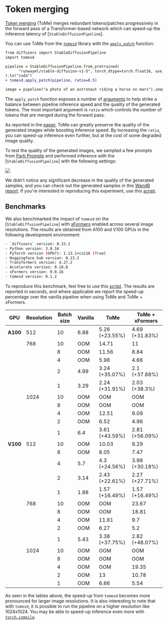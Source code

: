 <!--Copyright 2023 The HuggingFace Team. All rights reserved.

Licensed under the Apache License, Version 2.0 (the "License"); you may not use this file except in compliance with
the License. You may obtain a copy of the License at

http://www.apache.org/licenses/LICENSE-2.0

Unless required by applicable law or agreed to in writing, software distributed under the License is distributed on
an "AS IS" BASIS, WITHOUT WARRANTIES OR CONDITIONS OF ANY KIND, either express or implied. See the License for the
specific language governing permissions and limitations under the License.
-->

# Token merging

[Token merging](https://huggingface.co/papers/2303.17604) (ToMe) merges redundant tokens/patches progressively in the forward pass of a Transformer-based network which can speed-up the inference latency of [`StableDiffusionPipeline`].

You can use ToMe from the [`tomesd`](https://github.com/dbolya/tomesd) library with the [`apply_patch`](https://github.com/dbolya/tomesd?tab=readme-ov-file#usage) function:

```diff
from diffusers import StableDiffusionPipeline
import tomesd

pipeline = StableDiffusionPipeline.from_pretrained(
      "runwayml/stable-diffusion-v1-5", torch_dtype=torch.float16, use_safetensors=True,
).to("cuda")
+ tomesd.apply_patch(pipeline, ratio=0.5)

image = pipeline("a photo of an astronaut riding a horse on mars").images[0]
```

The `apply_patch` function exposes a number of [arguments](https://github.com/dbolya/tomesd#usage) to help strike a balance between pipeline inference speed and the quality of the generated tokens. The most important argument is `ratio` which controls the number of tokens that are merged during the forward pass.

As reported in the [paper](https://huggingface.co/papers/2303.17604), ToMe can greatly preserve the quality of the generated images while boosting inference speed. By increasing the `ratio`, you can speed-up inference even further, but at the cost of some degraded image quality.

To test the quality of the generated images, we sampled a few prompts from [Parti Prompts](https://parti.research.google/) and performed inference with the [`StableDiffusionPipeline`] with the following settings:

<div class="flex justify-center">
      <img src="https://huggingface.co/datasets/diffusers/docs-images/resolve/main/tome/tome_samples.png">
</div>

We didn’t notice any significant decrease in the quality of the generated samples, and you can check out the generated samples in this [WandB report](https://wandb.ai/sayakpaul/tomesd-results/runs/23j4bj3i?workspace=). If you're interested in reproducing this experiment, use this [script](https://gist.github.com/sayakpaul/8cac98d7f22399085a060992f411ecbd).

## Benchmarks

We also benchmarked the impact of `tomesd` on the [`StableDiffusionPipeline`] with [xFormers](https://huggingface.co/docs/diffusers/optimization/xformers) enabled across several image resolutions. The results are obtained from A100 and V100 GPUs in the following development environment:

```bash
- `diffusers` version: 0.15.1
- Python version: 3.8.16
- PyTorch version (GPU?): 1.13.1+cu116 (True)
- Huggingface_hub version: 0.13.2
- Transformers version: 4.27.2
- Accelerate version: 0.18.0
- xFormers version: 0.0.16
- tomesd version: 0.1.2
```

To reproduce this benchmark, feel free to use this [script](https://gist.github.com/sayakpaul/27aec6bca7eb7b0e0aa4112205850335). The results are reported in seconds, and where applicable we report the speed-up percentage over the vanilla pipeline when using ToMe and ToMe + xFormers.

| **GPU**  | **Resolution** | **Batch size** | **Vanilla** | **ToMe**       | **ToMe + xFormers** |
|----------|----------------|----------------|-------------|----------------|---------------------|
| **A100** |            512 |             10 |        6.88 | 5.26 (+23.55%) |      4.69 (+31.83%) |
|          |            768 |             10 |         OOM |          14.71 |                  11 |
|          |                |              8 |         OOM |          11.56 |                8.84 |
|          |                |              4 |         OOM |           5.98 |                4.66 |
|          |                |              2 |        4.99 | 3.24 (+35.07%) |       2.1 (+37.88%) |
|          |                |              1 |        3.29 | 2.24 (+31.91%) |       2.03 (+38.3%) |
|          |           1024 |             10 |         OOM |            OOM |                 OOM |
|          |                |              8 |         OOM |            OOM |                 OOM |
|          |                |              4 |         OOM |          12.51 |                9.09 |
|          |                |              2 |         OOM |           6.52 |                4.96 |
|          |                |              1 |         6.4 | 3.61 (+43.59%) |      2.81 (+56.09%) |
| **V100** |            512 |             10 |         OOM |          10.03 |                9.29 |
|          |                |              8 |         OOM |           8.05 |                7.47 |
|          |                |              4 |         5.7 |  4.3 (+24.56%) |      3.98 (+30.18%) |
|          |                |              2 |        3.14 | 2.43 (+22.61%) |      2.27 (+27.71%) |
|          |                |              1 |        1.88 | 1.57 (+16.49%) |      1.57 (+16.49%) |
|          |            768 |             10 |         OOM |            OOM |               23.67 |
|          |                |              8 |         OOM |            OOM |               18.81 |
|          |                |              4 |         OOM |          11.81 |                 9.7 |
|          |                |              2 |         OOM |           6.27 |                 5.2 |
|          |                |              1 |        5.43 | 3.38 (+37.75%) |      2.82 (+48.07%) |
|          |           1024 |             10 |         OOM |            OOM |                 OOM |
|          |                |              8 |         OOM |            OOM |                 OOM |
|          |                |              4 |         OOM |            OOM |               19.35 |
|          |                |              2 |         OOM |             13 |               10.78 |
|          |                |              1 |         OOM |           6.66 |                5.54 |

As seen in the tables above, the speed-up from `tomesd` becomes more pronounced for larger image resolutions. It is also interesting to note that with `tomesd`, it is possible to run the pipeline on a higher resolution like 1024x1024. You may be able to speed-up inference even more with [`torch.compile`](torch2.0).

